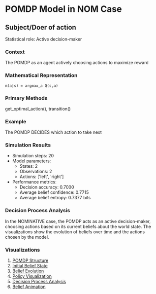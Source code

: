 # POMDP Model in NOM Case

## Subject/Doer of action

Statistical role: Active decision-maker

### Context

The POMDP as an agent actively choosing actions to maximize reward

### Mathematical Representation

```
π(a|s) = argmax_a Q(s,a)
```

### Primary Methods

get_optimal_action(), transition()

### Example

The POMDP DECIDES which action to take next

### Simulation Results

* Simulation steps: 20
* Model parameters:
  - States: 2
  - Observations: 2
  - Actions: ['left', 'right']
* Performance metrics:
  - Decision accuracy: 0.7000
  - Average belief confidence: 0.7715
  - Average belief entropy: 0.7377 bits

### Decision Process Analysis

In the NOMINATIVE case, the POMDP acts as an active decision-maker, choosing actions based on its current beliefs about the world state. The visualizations show the evolution of beliefs over time and the actions chosen by the model.

### Visualizations

1. [POMDP Structure](pomdp_structure.png)
2. [Initial Belief State](initial_belief.png)
3. [Belief Evolution](belief_evolution.png)
4. [Policy Visualization](policy_visualization.png)
5. [Decision Process Analysis](decision_process.png)
6. [Belief Animation](belief_animation.gif)
